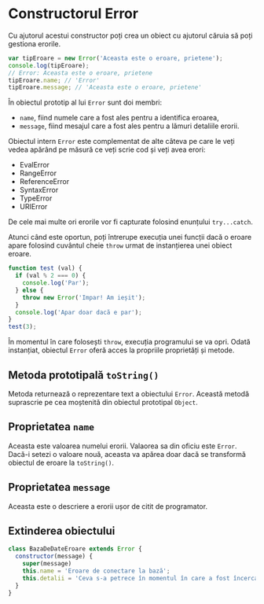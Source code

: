 # Constructorul Error

Cu ajutorul acestui constructor poți crea un obiect cu ajutorul căruia să poți gestiona erorile.

```javascript
var tipEroare = new Error('Aceasta este o eroare, prietene');
console.log(tipEroare);
// Error: Aceasta este o eroare, prietene
tipEroare.name; // 'Error'
tipEroare.message; // 'Aceasta este o eroare, prietene'
```

În obiectul prototip al lui `Error` sunt doi membri:

-   `name`, fiind numele care a fost ales pentru a identifica eroarea,
-   `message`, fiind mesajul care a fost ales pentru a lămuri detaliile erorii.

Obiectul intern `Error` este complementat de alte câteva pe care le veți vedea apărând pe măsură ce veți scrie cod și veți avea erori:

-   EvalError
-   RangeError
-   ReferenceError
-   SyntaxError
-   TypeError
-   URIError

De cele mai multe ori erorile vor fi capturate folosind enunțului `try...catch`.

Atunci când este oportun, poți întrerupe execuția unei funcții dacă o eroare apare folosind cuvântul cheie `throw` urmat de instanțierea unei obiect eroare.

```javascript
function test (val) {
  if (val % 2 === 0) {
    console.log('Par');
  } else {
    throw new Error('Impar! Am ieșit');
  }
  console.log('Apar doar dacă e par');
}
test(3);
```

În momentul în care folosești `throw`, execuția programului se va opri. Odată instanțiat, obiectul `Error` oferă acces la propriile proprietăți și metode.

## Metoda prototipală `toString()`

Metoda returnează o reprezentare text a obiectului `Error`. Această metodă suprascrie pe cea moștenită din obiectul prototipal `Object`.

## Proprietatea `name`

Aceasta este valoarea numelui erorii. Valaorea sa din oficiu este `Error`. Dacă-i setezi o valoare nouă, aceasta va apărea doar dacă se transformă obiectul de eroare la `toString()`.

## Proprietatea `message`

Aceasta este o descriere a erorii ușor de citit de programator.

## Extinderea obiectului

```javascript
class BazaDeDateEroare extends Error {
  constructor(message) {
    super(message)
    this.name = 'Eroare de conectare la bază';
    this.detalii = 'Ceva s-a petrece în momentul în care a fost încercată o conectare la bază';
  }
}
```
